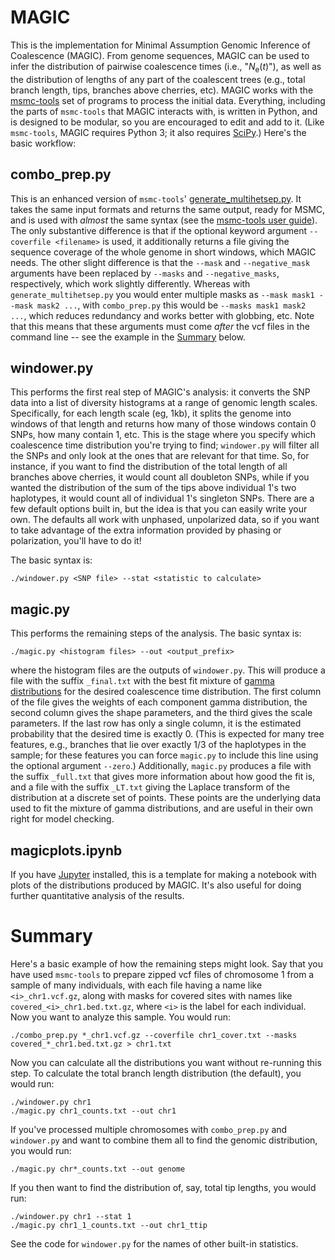 MAGIC
=======

This is the implementation for Minimal Assumption Genomic Inference of Coalescence (MAGIC).
From genome sequences, MAGIC can be used to infer the distribution of pairwise coalescence times
(i.e., "_N_<sub>e</sub>(_t_)"), as well as the distribution of lengths of any part of the coalescent trees
(e.g., total branch length, tips, branches above cherries, etc).
MAGIC works with the [msmc-tools](http://github.com/stschiff/msmc-tools) set of programs to process the initial data.
Everything, including the parts of `msmc-tools` that MAGIC interacts with, is written
in Python, and is designed to be modular, so you are encouraged to edit and add to it.
(Like `msmc-tools`, MAGIC requires Python 3; it also requires [SciPy](https://www.scipy.org).)
Here's the basic workflow:

## combo\_prep.py

This is an enhanced version of `msmc-tools`' [generate\_multihetsep.py](https://github.com/stschiff/msmc-tools/blob/master/generate_multihetsep.py).
It takes the same input formats and returns the same output, ready for MSMC,
and is used with *almost* the same syntax (see the [msmc-tools user guide](https://github.com/stschiff/msmc-tools/blob/master/README.md)).
The only substantive difference is that if the optional keyword argument `--coverfile <filename>` is used,
it additionally returns a file giving the sequence coverage of the whole genome in short windows,
which MAGIC needs.
The other slight difference is that the `--mask` and `--negative_mask` arguments have been replaced
by `--masks` and `--negative_masks`, respectively, which work slightly differently.
Whereas with `generate_multihetsep.py` you would enter multiple masks as `--mask mask1 --mask mask2 ...`,
with `combo_prep.py` this would be `--masks mask1 mask2 ...`, which reduces redundancy and works better with globbing, etc.
Note that this means that these arguments must come *after* the vcf files in the command line -- see the example in the [Summary](#summary) below.

## windower.py

This performs the first real step of MAGIC's analysis: it converts the SNP data into a list of
diversity histograms at a range of genomic length scales. 
Specifically, for each length scale (eg, 1kb), it splits the genome into windows of that length
and returns how many of those windows contain 0 SNPs, how many contain 1, etc.
This is the stage where you specify which coalescence time distribution you're trying to find;
`windower.py` will filter all the SNPs and only look at the ones that are relevant for that time.
So, for instance, if you want to find the distribution of the total length of all branches above cherries,
it would count all doubleton SNPs, while if you wanted the distribution of the sum of the tips above 
individual 1's two haplotypes, it would count all of individual 1's singleton SNPs.
There are a few default options built in, but the idea is that you can easily write your own.
The defaults all work with unphased, unpolarized data, so if you want to take advantage of the 
extra information provided by phasing or polarization, you'll have to do it!

The basic syntax is:

	./windower.py <SNP file> --stat <statistic to calculate>

## magic.py

This performs the remaining steps of the analysis. The basic syntax is:

	./magic.py <histogram files> --out <output_prefix>
	
where the histogram files are the outputs of `windower.py`. 
This will produce a file with the suffix `_final.txt` with the best fit
mixture of [gamma distributions](https://en.wikipedia.org/wiki/Gamma_distribution)
for the desired coalescence time distribution. The first column of the file gives
the weights of each component gamma distribution, the second column gives the shape
parameters, and the third gives the scale parameters. 
If the last row has only a single column, it is the estimated probability that the 
desired time is exactly 0. 
(This is expected for many tree features, e.g.,
branches that lie over exactly 1/3 of the haplotypes in the sample; 
for these features you can force `magic.py` to include this line using the optional argument `--zero`.)
Additionally, `magic.py` produces a file with the suffix `_full.txt` that gives more information
about how good the fit is, and a file with the suffix `_LT.txt`
giving the Laplace transform of the distribution at a discrete set of points.
These points are the underlying data used to fit the mixture of gamma distributions, 
and are useful in their own right for model checking.

## magicplots.ipynb

If you have [Jupyter](http://jupyter.org/) installed, this is a template for making a notebook
with plots of the distributions produced by MAGIC. 
It's also useful for doing further quantitative analysis of the results.

# Summary

Here's a basic example of how the remaining steps might look. 
Say that you have used `msmc-tools` to prepare zipped vcf files of chromosome 1 from a sample of many individuals,
with each file having a name like `<i>_chr1.vcf.gz`, 
along with masks for covered sites with names like `covered_<i>_chr1.bed.txt.gz`,
where `<i>` is the label for each individual.
Now you want to analyze this sample.
You would run:

	./combo_prep.py *_chr1.vcf.gz --coverfile chr1_cover.txt --masks covered_*_chr1.bed.txt.gz > chr1.txt
	
Now you can calculate all the distributions you want without re-running this step.
To calculate the total branch length distribution (the default), you would run:

	./windower.py chr1
	./magic.py chr1_counts.txt --out chr1
	
If you've processed multiple chromosomes with `combo_prep.py` and `windower.py` and want to 
combine them all to find the genomic distribution, you would run:

	./magic.py chr*_counts.txt --out genome
	
If you then want to find the distribution of, say, total tip lengths, you would run:

	./windower.py chr1 --stat 1
	./magic.py chr1_1_counts.txt --out chr1_ttip
	
See the code for `windower.py` for the names of other built-in statistics.


	